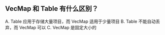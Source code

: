 ## VecMap 和 Table 有什么区别？

A. Table 应用于存储大量项目，而 VecMap 适用于少量项目
B. Table 不能自动丢弃，而 VecMap 可以
C. VecMap 是固定大小的